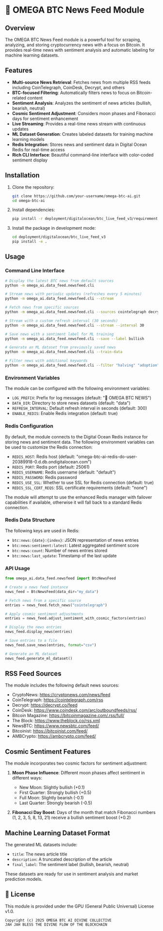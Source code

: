 # 🔱 OMEGA BTC News Feed Module

## Overview

The OMEGA BTC News Feed module is a powerful tool for scraping, analyzing, and storing cryptocurrency news with a focus on Bitcoin. It provides real-time news with sentiment analysis and automatic labeling for machine learning datasets.

## Features

- **Multi-source News Retrieval**: Fetches news from multiple RSS feeds including CoinTelegraph, CoinDesk, Decrypt, and others
- **BTC-focused Filtering**: Automatically filters news to focus on Bitcoin-related content
- **Sentiment Analysis**: Analyzes the sentiment of news articles (bullish, bearish, neutral)
- **Cosmic Sentiment Adjustment**: Considers moon phases and Fibonacci days for sentiment enhancement
- **Live Streaming**: Provides a real-time news stream with continuous updates
- **ML Dataset Generation**: Creates labeled datasets for training machine learning models
- **Redis Integration**: Stores news and sentiment data in Digital Ocean Redis for real-time access
- **Rich CLI Interface**: Beautiful command-line interface with color-coded sentiment display

## Installation

1. Clone the repository:

   ```bash
   git clone https://github.com/your-username/omega-btc-ai.git
   cd omega-btc-ai
   ```

2. Install dependencies:

   ```bash
   pip install -r deployment/digitalocean/btc_live_feed_v3/requirements.txt
   ```

3. Install the package in development mode:

   ```bash
   cd deployment/digitalocean/btc_live_feed_v3
   pip install -e .
   ```

## Usage

### Command Line Interface

```bash
# Display the latest BTC news from default sources
python -m omega_ai.data_feed.newsfeed.cli

# Stream news with periodic updates (refreshes every 5 minutes)
python -m omega_ai.data_feed.newsfeed.cli --stream

# Fetch news from specific sources
python -m omega_ai.data_feed.newsfeed.cli --sources cointelegraph decrypt bitcoinmagazine

# Stream with a custom refresh interval (30 seconds)
python -m omega_ai.data_feed.newsfeed.cli --stream --interval 30

# Save news with a sentiment label for ML training
python -m omega_ai.data_feed.newsfeed.cli --save --label bullish

# Generate an ML dataset from previously saved news
python -m omega_ai.data_feed.newsfeed.cli --train-data

# Filter news with additional keywords
python -m omega_ai.data_feed.newsfeed.cli --filter "halving" "adoption" "institutional"
```

### Environment Variables

The module can be configured with the following environment variables:

- `LOG_PREFIX`: Prefix for log messages (default: "🔱 OMEGA BTC NEWS")
- `DATA_DIR`: Directory to store news datasets (default: "data")
- `REFRESH_INTERVAL`: Default refresh interval in seconds (default: 300)
- `ENABLE_REDIS`: Enable Redis integration (default: true)

### Redis Configuration

By default, the module connects to the Digital Ocean Redis instance for storing news and sentiment data. The following environment variables can be used to customize the Redis connection:

- `REDIS_HOST`: Redis host (default: "omega-btc-ai-redis-do-user-20389918-0.d.db.ondigitalocean.com")
- `REDIS_PORT`: Redis port (default: 25061)
- `REDIS_USERNAME`: Redis username (default: "default")
- `REDIS_PASSWORD`: Redis password
- `REDIS_USE_SSL`: Whether to use SSL for Redis connection (default: true)
- `REDIS_SSL_CERT_REQS`: SSL certificate requirements (default: "none")

The module will attempt to use the enhanced Redis manager with failover capabilities if available, otherwise it will fall back to a standard Redis connection.

### Redis Data Structure

The following keys are used in Redis:

- `btc:news:{date}:{index}`: JSON representation of news entries
- `btc:news:sentiment:latest`: Latest aggregated sentiment score
- `btc:news:count`: Number of news entries stored
- `btc:news:last_update`: Timestamp of the last update

### API Usage

```python
from omega_ai.data_feed.newsfeed import BtcNewsFeed

# Create a news feed instance
news_feed = BtcNewsFeed(data_dir="my_data")

# Fetch news from a specific source
entries = news_feed.fetch_news("cointelegraph")

# Apply cosmic sentiment adjustments
entries = news_feed.adjust_sentiment_with_cosmic_factors(entries)

# Display the news entries
news_feed.display_news(entries)

# Save entries to a file
news_feed.save_news(entries, format="csv")

# Generate an ML dataset
news_feed.generate_ml_dataset()
```

## RSS Feed Sources

The module includes the following default news sources:

- CryptoNews: <https://cryptonews.com/news/feed>
- CoinTelegraph: <https://cointelegraph.com/rss>
- Decrypt: <https://decrypt.co/feed>
- CoinDesk: <https://www.coindesk.com/arc/outboundfeeds/rss/>
- Bitcoin Magazine: <https://bitcoinmagazine.com/.rss/full/>
- The Block: <https://www.theblock.co/rss.xml>
- NewsBTC: <https://www.newsbtc.com/feed/>
- Bitcoinist: <https://bitcoinist.com/feed/>
- AMBCrypto: <https://ambcrypto.com/feed/>

## Cosmic Sentiment Features

The module incorporates two cosmic factors for sentiment adjustment:

1. **Moon Phase Influence**: Different moon phases affect sentiment in different ways:
   - New Moon: Slightly bullish (+0.1)
   - First Quarter: Strongly bullish (+0.5)
   - Full Moon: Slightly bearish (-0.1)
   - Last Quarter: Strongly bearish (-0.5)

2. **Fibonacci Day Boost**: Days of the month that match Fibonacci numbers (1, 2, 3, 5, 8, 13, 21) receive a bullish sentiment boost (+0.2)

## Machine Learning Dataset Format

The generated ML datasets include:

- `title`: The news article title
- `description`: A truncated description of the article
- `final_label`: The sentiment label (bullish, bearish, neutral)

These datasets are ready for use in sentiment analysis and market prediction models.

## 🔮 License

This module is provided under the GPU (General Public Universal) License v1.0.

```
Copyright (c) 2025 OMEGA BTC AI DIVINE COLLECTIVE
JAH JAH BLESS THE DIVINE FLOW OF THE BLOCKCHAIN
```
